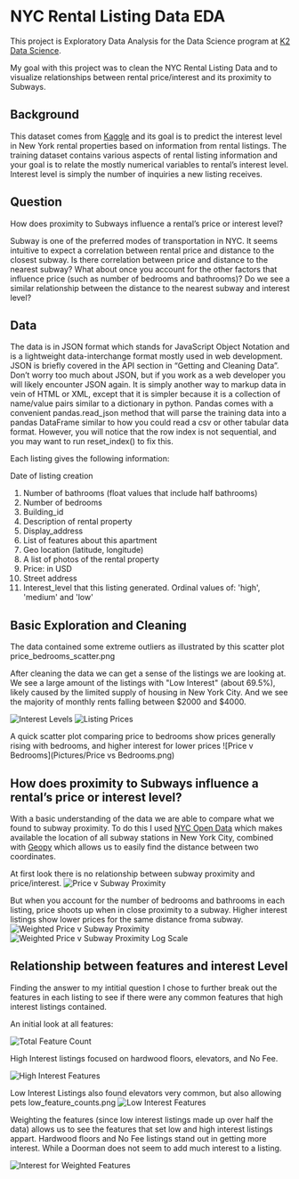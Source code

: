 # NYC Rental Listing Data EDA
This project is Exploratory Data Analysis for the Data Science program at [K2 Data Science](http://k2datascience.com).

My goal with this project was to clean the NYC Rental Listing Data and to visualize relationships between rental price/interest and its proximity to Subways.

## Background
This dataset comes from [Kaggle](https://www.kaggle.com/c/two-sigma-connect-rental-listing-inquiries) and its goal is to predict the interest level in New York rental properties based on information from
rental listings. The training dataset contains various aspects of rental listing information and your goal is to relate the mostly 
numerical variables to rental’s interest level. Interest level is simply the number of inquiries a new listing receives.

## Question 
How does proximity to Subways influence a rental’s price or interest level?

Subway is one of the preferred modes of transportation in NYC. It seems intuitive to expect a correlation between rental price and distance to the closest subway. Is there correlation between price and distance to the nearest subway? What about once you account for the other factors that influence price (such as number of bedrooms and bathrooms)? Do we see a similar relationship between the distance to the nearest subway and interest level?


## Data 
The data is in JSON format which stands for JavaScript Object Notation and is a lightweight data-interchange format mostly 
used in web development. JSON is briefly covered in the API section in “Getting and Cleaning Data”.  Don’t worry too much about JSON, 
but if you work as a web developer you will likely encounter JSON again. It is simply another way to markup data in vein of HTML or XML, 
except that it is simpler because it is a collection of name/value pairs similar to a dictionary in python. 
Pandas comes with a convenient pandas.read_json method that will parse the training data into a pandas DataFrame similar 
to how you could read a csv or other tabular data format. However, you will notice that the row index is not sequential, 
and you may want to run reset_index() to fix this.

Each listing gives the following information:

Date of listing creation
1. Number of bathrooms (float values that include half bathrooms)
2. Number of bedrooms
3. Building_id
4. Description of rental property
5. Display_address
6. List of features about this apartment
7. Geo location (latitude, longitude)
8. A list of photos of the rental property
9. Price: in USD
10. Street address
11. Interest_level that this listing generated. Ordinal values of: 'high', 'medium' and 'low'

## Basic Exploration and Cleaning

The data contained some extreme outliers as illustrated by this scatter plot
price_bedrooms_scatter.png

After cleaning the data we can get a sense of the listings we are looking at. We see a large amount of the listings with "Low Interest" (about 69.5%),
likely caused by the limited supply of housing in New York City. And we see the majority of monthly rents falling between $2000 and $4000.


![Interest Levels](Pictures/cleaned_interest_level_pie.png)
![Listing Prices](Pictures/cleaned_price_hist.png)


A quick scatter plot comparing price to bedrooms show prices generally rising with bedrooms, and higher interest for lower prices
![Price v Bedrooms](Pictures/Price vs Bedrooms.png)

## How does proximity to Subways influence a rental’s price or interest level?

With a basic understanding of the data we are able to compare what we found to subway proximity. To do this I used [NYC Open Data](https://opendata.cityofnewyork.us/) 
which makes available the location of all subway stations in New York City, combined with [Geopy](https://pypi.python.org/pypi/geopy) which allows
us to easily find the distance between two coordinates. 

At first look there is no relationship between subway proximity and price/interest.
![Price v Subway Proximity](Pictures/price_subway_1.png)

But when you account for the number of bedrooms and bathrooms in each listing, price shoots up when in close proximity to a subway.
Higher interest listings show lower prices for the same distance froma  subway.
![Weighted Price v Subway Proximity](Pictures/price_subway_2.png)
![Weighted Price v Subway Proximity Log Scale](Pictures/price_subway_3.png)

## Relationship between features and interest Level
Finding the answer to my intitial question I chose to further break out the features in each listing to see if there were any common features
that high interest listings contained.

An initial look at all features:

![Total Feature Count](Pictures/total_feature_count.png)

High Interest listings focused on hardwood floors, elevators, and No Fee.

![High Interest Features](Pictures/high_feature_counts.png)

Low Interest Listings also found elevators very common, but also allowing pets
low_feature_counts.png
![Low Interest Features](Pictures/low_feature_counts.png)

Weighting the features (since low interest listings made up over half the data) allows us to see the features that set low and high interest listings 
appart. Hardwood floors and No Fee listings stand out in getting more interest. While a Doorman does not seem to add much interest to a listing.

![Interest for Weighted Features](Pictures/adj_feature_final.png)
